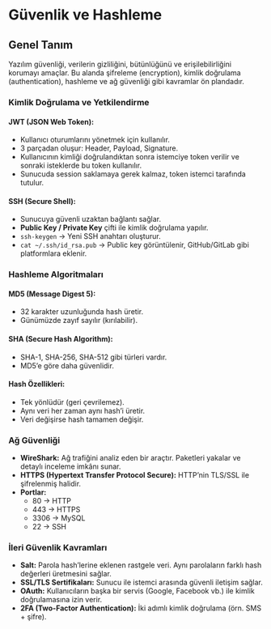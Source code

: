 # Güvenlik ve Hashleme

## Genel Tanım
Yazılım güvenliği, verilerin gizliliğini, bütünlüğünü ve erişilebilirliğini korumayı amaçlar. Bu alanda şifreleme (encryption), kimlik doğrulama (authentication), hashleme ve ağ güvenliği gibi kavramlar ön plandadır.

### Kimlik Doğrulama ve Yetkilendirme
#### JWT (JSON Web Token):
- Kullanıcı oturumlarını yönetmek için kullanılır.
- 3 parçadan oluşur: Header, Payload, Signature.
- Kullanıcının kimliği doğrulandıktan sonra istemciye token verilir ve sonraki isteklerde bu token kullanılır.
- Sunucuda session saklamaya gerek kalmaz, token istemci tarafında tutulur.
#### SSH (Secure Shell):
- Sunucuya güvenli uzaktan bağlantı sağlar.
- **Public Key / Private Key** çifti ile kimlik doğrulama yapılır.
- `ssh-keygen` → Yeni SSH anahtarı oluşturur.
- `cat ~/.ssh/id_rsa.pub` → Public key görüntülenir, GitHub/GitLab gibi platformlara eklenir.

### Hashleme Algoritmaları
#### MD5 (Message Digest 5):
- 32 karakter uzunluğunda hash üretir.
- Günümüzde zayıf sayılır (kırılabilir).
#### SHA (Secure Hash Algorithm):
- SHA-1, SHA-256, SHA-512 gibi türleri vardır.
- MD5’e göre daha güvenlidir.
#### Hash Özellikleri:
- Tek yönlüdür (geri çevrilemez).
- Aynı veri her zaman aynı hash’i üretir.
- Veri değişirse hash tamamen değişir.

### Ağ Güvenliği
- **WireShark:** Ağ trafiğini analiz eden bir araçtır. Paketleri yakalar ve detaylı inceleme imkânı sunar.
- **HTTPS (Hypertext Transfer Protocol Secure):** HTTP’nin TLS/SSL ile şifrelenmiş halidir.
- **Portlar:**
    - 80 → HTTP
    - 443 → HTTPS
    - 3306 → MySQL
    - 22 → SSH

### İleri Güvenlik Kavramları
- **Salt:** Parola hash’lerine eklenen rastgele veri. Aynı parolaların farklı hash değerleri üretmesini sağlar.
- **SSL/TLS Sertifikaları:** Sunucu ile istemci arasında güvenli iletişim sağlar.
- **OAuth:** Kullanıcıların başka bir servis (Google, Facebook vb.) ile kimlik doğrulamasına izin verir.
- **2FA (Two-Factor Authentication):** İki adımlı kimlik doğrulama (örn. SMS + şifre).